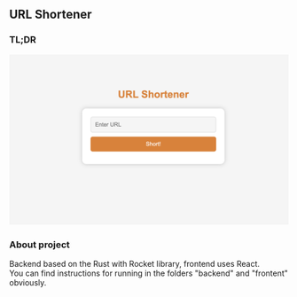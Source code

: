 ## URL Shortener

### TL;DR

![project](image.png)

### About project

Backend based on the Rust with Rocket library, frontend uses React.<br />
You can find instructions for running in the folders "backend" and "frontent" obviously.